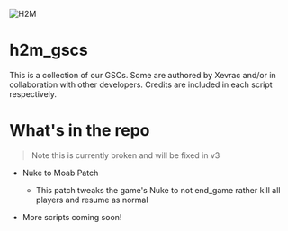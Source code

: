 ![H2M](https://github.com/user-attachments/assets/42656b5e-5052-457d-a780-bc8f5fa22df3)

# h2m_gscs
This is a collection of our GSCs. Some are authored by Xevrac and/or in collaboration with other developers. Credits are included in each script respectively.

# What's in the repo

> Note this is currently broken and will be fixed in v3
* Nuke to Moab Patch
  * This patch tweaks the game's Nuke to not end_game rather kill all players and resume as normal
 
* More scripts coming soon!

